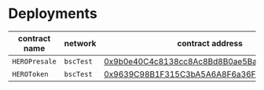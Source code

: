 # Deployments

| contract name | network | contract address | transaction hash |  
| --- | --- | --- |  --- | 
| `HEROPresale` | `bscTest` | [0x9b0e40C4c8138cc8Ac8Bd8B0ae5Ba7Fea3992332](https://testnet.bscscan.com/address/0x9b0e40C4c8138cc8Ac8Bd8B0ae5Ba7Fea3992332) | [0xa08bff943cc51d2dfcc55b51b30128552e2c7b19cc9fce05f775f10ec20353a1](https://testnet.bscscan.com/tx/0xa08bff943cc51d2dfcc55b51b30128552e2c7b19cc9fce05f775f10ec20353a1) | 
| `HEROToken` | `bscTest` | [0x9639C98B1F315C3bA5A6A8F6a36F95675342ed9d](https://testnet.bscscan.com/address/0x9639C98B1F315C3bA5A6A8F6a36F95675342ed9d) | [0x2d05aa418ee6a2121c3b01b0947857f5d3add17a943e2bc26b57826144bdbb4f](https://testnet.bscscan.com/tx/0x2d05aa418ee6a2121c3b01b0947857f5d3add17a943e2bc26b57826144bdbb4f) | 

